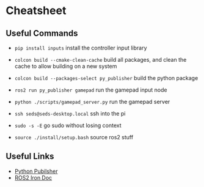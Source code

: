 # Cheatsheet
## Useful Commands
+ `pip install inputs` install the controller input library
+ `colcon build --cmake-clean-cache` build all packages, and clean the cache to allow building on a new system
+ `colcon build --packages-select py_publisher` build the python package
+ `ros2 run py_publisher gamepad` run the gamepad input node
+ `python ./scripts/gamepad_server.py` run the gamepad server

+ `ssh seds@seds-desktop.local` ssh into the pi
+ `sudo -s -E` go sudo without losing context
+ `source ./install/setup.bash` source ros2 stuff

## Useful Links
+ [Python Pubilsher](https://docs.ros.org/en/iron/Tutorials/Beginner-Client-Libraries/Writing-A-Simple-Py-Publisher-And-Subscriber.html)
+ [ROS2 Iron Doc](https://docs.ros.org/en/iron/Installation.html)

